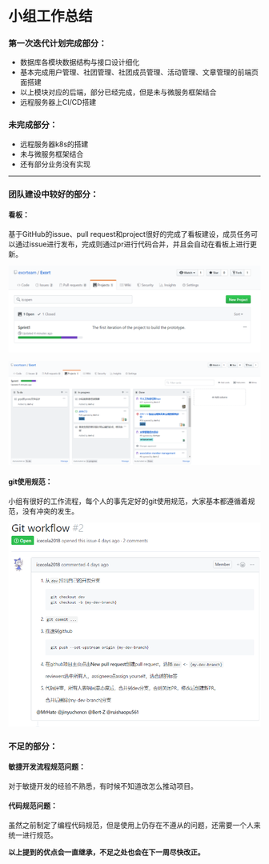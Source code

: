 # 小组工作总结

### 第一次迭代计划完成部分：

- 数据库各模块数据结构与接口设计细化
- 基本完成用户管理、社团管理、社团成员管理、活动管理、文章管理的前端页面搭建
- 以上模块对应的后端，部分已经完成，但是未与微服务框架结合
- 远程服务器上CI/CD搭建

### 未完成部分：

- 远程服务器k8s的搭建
- 未与微服务框架结合
- 还有部分业务没有实现

------

### 团队建设中较好的部分：

#### 看板：

基于GitHub的issue、pull request和project很好的完成了看板建设，成员任务可以通过issue进行发布，完成则通过pr进行代码合并，并且会自动在看板上进行更新。

![看板图片1](.\img\sprint_board1.png)

![看板图片2](.\img\sprint_board2.png)



#### git使用规范：

小组有很好的工作流程，每个人的事先定好的git使用规范，大家基本都遵循着规范，没有冲突的发生。

![git_workflow](.\img\git_workflow.png)



### 不足的部分：

#### 敏捷开发流程规范问题：

对于敏捷开发的经验不熟悉，有时候不知道改怎么推动项目。



#### 代码规范问题：

虽然之前制定了编程代码规范，但是使用上仍存在不遵从的问题，还需要一个人来统一进行规范。



**以上提到的优点会一直继承，不足之处也会在下一周尽快改正。**